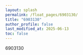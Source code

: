 ```yaml
---
layout: splash
permalink: /float_pages/6903130/
title: "6903130"
author_profile: false
last_modified_at: 2025-06-13
toc: false
---
```

 
6903130
